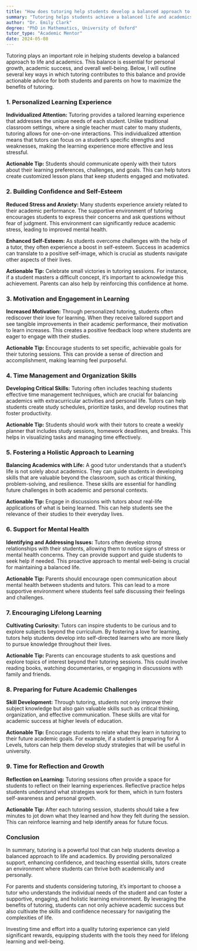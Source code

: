 ```yaml
---
title: "How does tutoring help students develop a balanced approach to life and academics?"
summary: "Tutoring helps students achieve a balanced life and academics by offering personalized support, fostering growth, and enhancing overall well-being."
author: "Dr. Emily Clark"
degree: "PhD in Mathematics, University of Oxford"
tutor_type: "Academic Mentor"
date: 2024-05-08
---
```


Tutoring plays an important role in helping students develop a balanced approach to life and academics. This balance is essential for personal growth, academic success, and overall well-being. Below, I will outline several key ways in which tutoring contributes to this balance and provide actionable advice for both students and parents on how to maximize the benefits of tutoring.

### 1. Personalized Learning Experience

**Individualized Attention:**
Tutoring provides a tailored learning experience that addresses the unique needs of each student. Unlike traditional classroom settings, where a single teacher must cater to many students, tutoring allows for one-on-one interactions. This individualized attention means that tutors can focus on a student’s specific strengths and weaknesses, making the learning experience more effective and less stressful.

**Actionable Tip:** Students should communicate openly with their tutors about their learning preferences, challenges, and goals. This can help tutors create customized lesson plans that keep students engaged and motivated.

### 2. Building Confidence and Self-Esteem

**Reduced Stress and Anxiety:**
Many students experience anxiety related to their academic performance. The supportive environment of tutoring encourages students to express their concerns and ask questions without fear of judgment. This environment can significantly reduce academic stress, leading to improved mental health.

**Enhanced Self-Esteem:**
As students overcome challenges with the help of a tutor, they often experience a boost in self-esteem. Success in academics can translate to a positive self-image, which is crucial as students navigate other aspects of their lives.

**Actionable Tip:** Celebrate small victories in tutoring sessions. For instance, if a student masters a difficult concept, it’s important to acknowledge this achievement. Parents can also help by reinforcing this confidence at home.

### 3. Motivation and Engagement in Learning

**Increased Motivation:**
Through personalized tutoring, students often rediscover their love for learning. When they receive tailored support and see tangible improvements in their academic performance, their motivation to learn increases. This creates a positive feedback loop where students are eager to engage with their studies.

**Actionable Tip:** Encourage students to set specific, achievable goals for their tutoring sessions. This can provide a sense of direction and accomplishment, making learning feel purposeful.

### 4. Time Management and Organization Skills

**Developing Critical Skills:**
Tutoring often includes teaching students effective time management techniques, which are crucial for balancing academics with extracurricular activities and personal life. Tutors can help students create study schedules, prioritize tasks, and develop routines that foster productivity.

**Actionable Tip:** Students should work with their tutors to create a weekly planner that includes study sessions, homework deadlines, and breaks. This helps in visualizing tasks and managing time effectively.

### 5. Fostering a Holistic Approach to Learning

**Balancing Academics with Life:**
A good tutor understands that a student’s life is not solely about academics. They can guide students in developing skills that are valuable beyond the classroom, such as critical thinking, problem-solving, and resilience. These skills are essential for handling future challenges in both academic and personal contexts.

**Actionable Tip:** Engage in discussions with tutors about real-life applications of what is being learned. This can help students see the relevance of their studies to their everyday lives.

### 6. Support for Mental Health

**Identifying and Addressing Issues:**
Tutors often develop strong relationships with their students, allowing them to notice signs of stress or mental health concerns. They can provide support and guide students to seek help if needed. This proactive approach to mental well-being is crucial for maintaining a balanced life.

**Actionable Tip:** Parents should encourage open communication about mental health between students and tutors. This can lead to a more supportive environment where students feel safe discussing their feelings and challenges.

### 7. Encouraging Lifelong Learning

**Cultivating Curiosity:**
Tutors can inspire students to be curious and to explore subjects beyond the curriculum. By fostering a love for learning, tutors help students develop into self-directed learners who are more likely to pursue knowledge throughout their lives.

**Actionable Tip:** Parents can encourage students to ask questions and explore topics of interest beyond their tutoring sessions. This could involve reading books, watching documentaries, or engaging in discussions with family and friends.

### 8. Preparing for Future Academic Challenges

**Skill Development:**
Through tutoring, students not only improve their subject knowledge but also gain valuable skills such as critical thinking, organization, and effective communication. These skills are vital for academic success at higher levels of education.

**Actionable Tip:** Encourage students to relate what they learn in tutoring to their future academic goals. For example, if a student is preparing for A Levels, tutors can help them develop study strategies that will be useful in university.

### 9. Time for Reflection and Growth

**Reflection on Learning:**
Tutoring sessions often provide a space for students to reflect on their learning experiences. Reflective practice helps students understand what strategies work for them, which in turn fosters self-awareness and personal growth.

**Actionable Tip:** After each tutoring session, students should take a few minutes to jot down what they learned and how they felt during the session. This can reinforce learning and help identify areas for future focus.

### Conclusion

In summary, tutoring is a powerful tool that can help students develop a balanced approach to life and academics. By providing personalized support, enhancing confidence, and teaching essential skills, tutors create an environment where students can thrive both academically and personally.

For parents and students considering tutoring, it’s important to choose a tutor who understands the individual needs of the student and can foster a supportive, engaging, and holistic learning environment. By leveraging the benefits of tutoring, students can not only achieve academic success but also cultivate the skills and confidence necessary for navigating the complexities of life. 

Investing time and effort into a quality tutoring experience can yield significant rewards, equipping students with the tools they need for lifelong learning and well-being.
    
